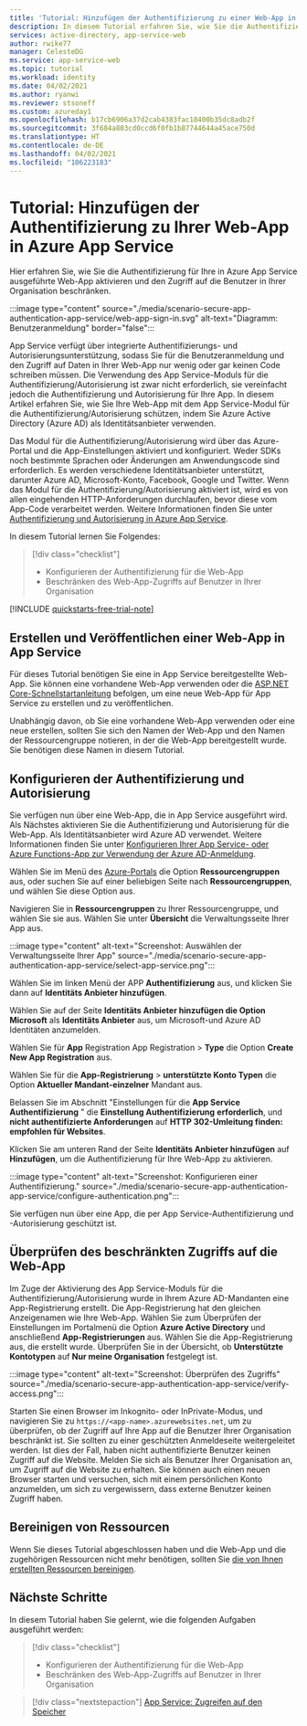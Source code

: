 ```yaml
---
title: 'Tutorial: Hinzufügen der Authentifizierung zu einer Web-App in Azure App Service | Azure'
description: In diesem Tutorial erfahren Sie, wie Sie die Authentifizierung und Autorisierung für eine Web-App aktivieren, die in Azure App Service ausgeführt wird. Außerdem erfahren Sie, wie Sie den Web-App-Zugriff auf Benutzer in Ihrer Organisation beschränken.
services: active-directory, app-service-web
author: rwike77
manager: CelesteDG
ms.service: app-service-web
ms.topic: tutorial
ms.workload: identity
ms.date: 04/02/2021
ms.author: ryanwi
ms.reviewer: stsoneff
ms.custom: azureday1
ms.openlocfilehash: b17cb6906a37d2cab4383fac18400b35dc8adb2f
ms.sourcegitcommit: 3f684a803cd0ccd6f0fb1b87744644a45ace750d
ms.translationtype: HT
ms.contentlocale: de-DE
ms.lasthandoff: 04/02/2021
ms.locfileid: "106223183"
---
```

# <a name="tutorial-add-authentication-to-your-web-app-running-on-azure-app-service"></a>Tutorial: Hinzufügen der Authentifizierung zu Ihrer Web-App in Azure App Service

Hier erfahren Sie, wie Sie die Authentifizierung für Ihre in Azure App Service ausgeführte Web-App aktivieren und den Zugriff auf die Benutzer in Ihrer Organisation beschränken.

:::image type="content" source="./media/scenario-secure-app-authentication-app-service/web-app-sign-in.svg" alt-text="Diagramm: Benutzeranmeldung" border="false":::

App Service verfügt über integrierte Authentifizierungs- und Autorisierungsunterstützung, sodass Sie für die Benutzeranmeldung und den Zugriff auf Daten in Ihrer Web-App nur wenig oder gar keinen Code schreiben müssen. Die Verwendung des App Service-Moduls für die Authentifizierung/Autorisierung ist zwar nicht erforderlich, sie vereinfacht jedoch die Authentifizierung und Autorisierung für Ihre App. In diesem Artikel erfahren Sie, wie Sie Ihre Web-App mit dem App Service-Modul für die Authentifizierung/Autorisierung schützen, indem Sie Azure Active Directory (Azure AD) als Identitätsanbieter verwenden.

Das Modul für die Authentifizierung/Autorisierung wird über das Azure-Portal und die App-Einstellungen aktiviert und konfiguriert. Weder SDKs noch bestimmte Sprachen oder Änderungen am Anwendungscode sind erforderlich. Es werden verschiedene Identitätsanbieter unterstützt, darunter Azure AD, Microsoft-Konto, Facebook, Google und Twitter. Wenn das Modul für die Authentifizierung/Autorisierung aktiviert ist, wird es von allen eingehenden HTTP-Anforderungen durchlaufen, bevor diese vom App-Code verarbeitet werden. Weitere Informationen finden Sie unter [Authentifizierung und Autorisierung in Azure App Service](overview-authentication-authorization.md).

In diesem Tutorial lernen Sie Folgendes:

> [!div class="checklist"]
>
> * Konfigurieren der Authentifizierung für die Web-App
> * Beschränken des Web-App-Zugriffs auf Benutzer in Ihrer Organisation

[!INCLUDE [quickstarts-free-trial-note](../../includes/quickstarts-free-trial-note.md)]

## <a name="create-and-publish-a-web-app-on-app-service"></a>Erstellen und Veröffentlichen einer Web-App in App Service

Für dieses Tutorial benötigen Sie eine in App Service bereitgestellte Web-App. Sie können eine vorhandene Web-App verwenden oder die [ASP.NET Core-Schnellstartanleitung](quickstart-dotnetcore.md) befolgen, um eine neue Web-App für App Service zu erstellen und zu veröffentlichen.

Unabhängig davon, ob Sie eine vorhandene Web-App verwenden oder eine neue erstellen, sollten Sie sich den Namen der Web-App und den Namen der Ressourcengruppe notieren, in der die Web-App bereitgestellt wurde. Sie benötigen diese Namen in diesem Tutorial. 

## <a name="configure-authentication-and-authorization"></a>Konfigurieren der Authentifizierung und Autorisierung

Sie verfügen nun über eine Web-App, die in App Service ausgeführt wird. Als Nächstes aktivieren Sie die Authentifizierung und Autorisierung für die Web-App. Als Identitätsanbieter wird Azure AD verwendet. Weitere Informationen finden Sie unter [Konfigurieren Ihrer App Service- oder Azure Functions-App zur Verwendung der Azure AD-Anmeldung](configure-authentication-provider-aad.md).

Wählen Sie im Menü des [Azure-Portals](https://portal.azure.com) die Option **Ressourcengruppen** aus, oder suchen Sie auf einer beliebigen Seite nach **Ressourcengruppen**, und wählen Sie diese Option aus.

Navigieren Sie in **Ressourcengruppen** zu Ihrer Ressourcengruppe, und wählen Sie sie aus. Wählen Sie unter **Übersicht** die Verwaltungsseite Ihrer App aus.

:::image type="content" alt-text="Screenshot: Auswählen der Verwaltungsseite Ihrer App" source="./media/scenario-secure-app-authentication-app-service/select-app-service.png":::

Wählen Sie im linken Menü der APP **Authentifizierung** aus, und klicken Sie dann auf **Identitäts Anbieter hinzufügen**.

Wählen Sie auf der Seite **Identitäts Anbieter hinzufügen die Option** **Microsoft** als **Identitäts Anbieter** aus, um Microsoft-und Azure AD Identitäten anzumelden.

Wählen Sie für **App** Registration App Registration  >  **Type** die Option **Create New App Registration** aus.

Wählen Sie für die **App-Registrierung**  >  **unterstützte Konto Typen** die Option **Aktueller Mandant-einzelner** Mandant aus.

Belassen Sie im Abschnitt "Einstellungen für die **App Service Authentifizierung** " die **Einstellung Authentifizierung** **erforderlich**, und **nicht authentifizierte Anforderungen** auf **HTTP 302-Umleitung finden: empfohlen für Websites**.

Klicken Sie am unteren Rand der Seite **Identitäts Anbieter hinzufügen** auf **Hinzufügen**, um die Authentifizierung für Ihre Web-App zu aktivieren.

:::image type="content" alt-text="Screenshot: Konfigurieren einer Authentifizierung." source="./media/scenario-secure-app-authentication-app-service/configure-authentication.png":::

Sie verfügen nun über eine App, die per App Service-Authentifizierung und -Autorisierung geschützt ist.

## <a name="verify-limited-access-to-the-web-app"></a>Überprüfen des beschränkten Zugriffs auf die Web-App

Im Zuge der Aktivierung des App Service-Moduls für die Authentifizierung/Autorisierung wurde in Ihrem Azure AD-Mandanten eine App-Registrierung erstellt. Die App-Registrierung hat den gleichen Anzeigenamen wie Ihre Web-App. Wählen Sie zum Überprüfen der Einstellungen im Portalmenü die Option **Azure Active Directory** und anschließend **App-Registrierungen** aus. Wählen Sie die App-Registrierung aus, die erstellt wurde. Überprüfen Sie in der Übersicht, ob **Unterstützte Kontotypen** auf **Nur meine Organisation** festgelegt ist.

:::image type="content" alt-text="Screenshot: Überprüfen des Zugriffs" source="./media/scenario-secure-app-authentication-app-service/verify-access.png":::

Starten Sie einen Browser im Inkognito- oder InPrivate-Modus, und navigieren Sie zu `https://<app-name>.azurewebsites.net`, um zu überprüfen, ob der Zugriff auf Ihre App auf die Benutzer Ihrer Organisation beschränkt ist. Sie sollten zu einer geschützten Anmeldeseite weitergeleitet werden. Ist dies der Fall, haben nicht authentifizierte Benutzer keinen Zugriff auf die Website. Melden Sie sich als Benutzer Ihrer Organisation an, um Zugriff auf die Website zu erhalten. Sie können auch einen neuen Browser starten und versuchen, sich mit einem persönlichen Konto anzumelden, um sich zu vergewissern, dass externe Benutzer keinen Zugriff haben.

## <a name="clean-up-resources"></a>Bereinigen von Ressourcen

Wenn Sie dieses Tutorial abgeschlossen haben und die Web-App und die zugehörigen Ressourcen nicht mehr benötigen, sollten Sie [die von Ihnen erstellten Ressourcen bereinigen](scenario-secure-app-clean-up-resources.md).

## <a name="next-steps"></a>Nächste Schritte

In diesem Tutorial haben Sie gelernt, wie die folgenden Aufgaben ausgeführt werden:

> [!div class="checklist"]
>
> * Konfigurieren der Authentifizierung für die Web-App
> * Beschränken des Web-App-Zugriffs auf Benutzer in Ihrer Organisation

> [!div class="nextstepaction"]
> [App Service: Zugreifen auf den Speicher](scenario-secure-app-access-storage.md)
